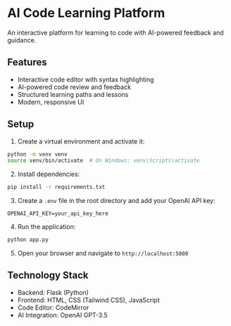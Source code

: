 # AI Code Learning Platform

An interactive platform for learning to code with AI-powered feedback and guidance.

## Features

- Interactive code editor with syntax highlighting
- AI-powered code review and feedback
- Structured learning paths and lessons
- Modern, responsive UI

## Setup

1. Create a virtual environment and activate it:
```bash
python -m venv venv
source venv/bin/activate  # On Windows: venv\Scripts\activate
```

2. Install dependencies:
```bash
pip install -r requirements.txt
```

3. Create a `.env` file in the root directory and add your OpenAI API key:
```
OPENAI_API_KEY=your_api_key_here
```

4. Run the application:
```bash
python app.py
```

5. Open your browser and navigate to `http://localhost:5000`

## Technology Stack

- Backend: Flask (Python)
- Frontend: HTML, CSS (Tailwind CSS), JavaScript
- Code Editor: CodeMirror
- AI Integration: OpenAI GPT-3.5
